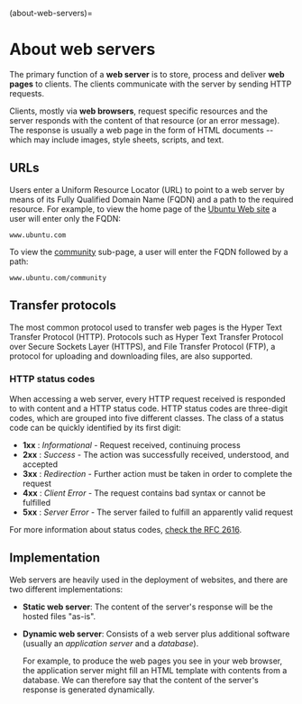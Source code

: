 (about-web-servers)=
# About web servers

The primary function of a **web server** is to store, process and deliver **web pages** to clients. The clients communicate with the server by sending HTTP requests.

Clients, mostly via **web browsers**, request specific resources and the server responds with the content of that resource (or an error message). The response is usually a web page in the form of HTML documents -- which may include images, style sheets, scripts, and text.

## URLs

Users enter a Uniform Resource Locator (URL) to point to a web server by means of its Fully Qualified Domain Name (FQDN) and a path to the required resource. For example, to view the home page of the [Ubuntu Web site](https://www.ubuntu.com) a user will enter only the FQDN:

```text
www.ubuntu.com
```

To view the [community](https://www.ubuntu.com/community) sub-page, a user will enter the FQDN followed by a path:

```text
www.ubuntu.com/community
```

## Transfer protocols

The most common protocol used to transfer web pages is the Hyper Text Transfer Protocol (HTTP). Protocols such as Hyper Text Transfer Protocol over Secure Sockets Layer (HTTPS), and File Transfer Protocol (FTP), a protocol for uploading and downloading files, are also supported.

### HTTP status codes

When accessing a web server, every HTTP request received is responded to with content and a HTTP status code. HTTP status codes are three-digit codes, which are grouped into five different classes. The class of a status code can be quickly identified by its first digit:

* **1xx** :  *Informational* - Request received, continuing process
* **2xx** :  *Success* - The action was successfully received, understood, and accepted
* **3xx** :  *Redirection* - Further action must be taken in order to complete the request
* **4xx** :  *Client Error* - The request contains bad syntax or cannot be fulfilled
* **5xx** :  *Server Error* - The server failed to fulfill an apparently valid request

For more information about status codes, [check the RFC 2616](https://www.w3.org/Protocols/rfc2616/rfc2616-sec6.html#sec6.1.1).

## Implementation

Web servers are heavily used in the deployment of websites, and there are two different implementations:

* **Static web server**: The content of the server's response will be the hosted files "as-is".
* **Dynamic web server**:  Consists of a web server plus additional software (usually an *application server* and a *database*).

  For example, to produce the web pages you see in your web browser, the application server might fill an HTML template with contents from a database. We can therefore say that the content of the server's response is generated dynamically.
